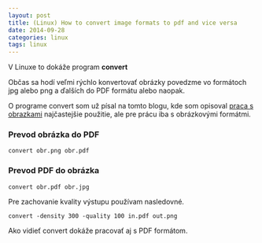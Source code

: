 ```yaml
---
layout: post
title: (Linux) How to convert image formats to pdf and vice versa
date: 2014-09-28
categories: linux
tags: linux
---
```



V Linuxe to dokáže program **convert**

Občas sa hodí veľmi rýchlo konvertovať obrázky povedzme vo formátoch jpg alebo png
 a ďalších do PDF formátu alebo naopak.

O programe convert som už písal na tomto blogu, kde som opisoval [praca s obrazkami](TODO) 
najčastejšie použitie, ale pre prácu iba s obrázkovými formátmi.


### Prevod obrázka do PDF
 
`convert obr.png obr.pdf`

### Prevod PDF do obrázka

`convert obr.pdf obr.jpg`

Pre zachovanie kvality výstupu používam nasledovné.

`convert -density 300 -quality 100 in.pdf out.png`

Ako vidieť convert dokáže pracovať aj s PDF formátom. 
